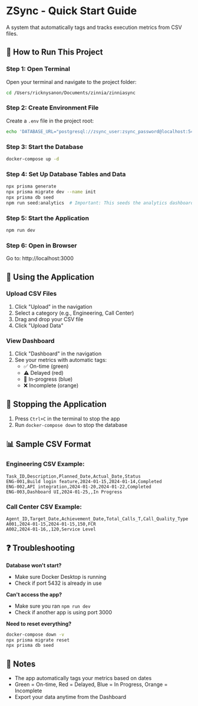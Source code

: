 # ZSync - Quick Start Guide

A system that automatically tags and tracks execution metrics from CSV files.

## 🚀 How to Run This Project

### Step 1: Open Terminal
Open your terminal and navigate to the project folder:
```bash
cd /Users/ricknysanon/Documents/zinnia/zinniasync
```

### Step 2: Create Environment File
Create a `.env` file in the project root:
```bash
echo 'DATABASE_URL="postgresql://zsync_user:zsync_password@localhost:5432/zsync_db?schema=public"' > .env
```

### Step 3: Start the Database
```bash
docker-compose up -d
```

### Step 4: Set Up Database Tables and Data
```bash
npx prisma generate
npx prisma migrate dev --name init
npx prisma db seed
npm run seed:analytics  # Important: This seeds the analytics dashboard data
```

### Step 5: Start the Application
```bash
npm run dev
```

### Step 6: Open in Browser
Go to: http://localhost:3000

## 📱 Using the Application

### Upload CSV Files
1. Click "Upload" in the navigation
2. Select a category (e.g., Engineering, Call Center)
3. Drag and drop your CSV file
4. Click "Upload Data"

### View Dashboard
1. Click "Dashboard" in the navigation
2. See your metrics with automatic tags:
   - ✅ On-time (green)
   - ⚠️ Delayed (red)
   - 🔄 In-progress (blue)
   - ❌ Incomplete (orange)

## 🛑 Stopping the Application

1. Press `Ctrl+C` in the terminal to stop the app
2. Run `docker-compose down` to stop the database

## 📊 Sample CSV Format

### Engineering CSV Example:
```
Task_ID,Description,Planned_Date,Actual_Date,Status
ENG-001,Build login feature,2024-01-15,2024-01-14,Completed
ENG-002,API integration,2024-01-20,2024-01-22,Completed
ENG-003,Dashboard UI,2024-01-25,,In Progress
```

### Call Center CSV Example:
```
Agent_ID,Target_Date,Achievement_Date,Total_Calls_T,Call_Quality_Type
A001,2024-01-15,2024-01-15,150,FCR
A002,2024-01-16,,120,Service Level
```

## ❓ Troubleshooting

**Database won't start?**
- Make sure Docker Desktop is running
- Check if port 5432 is already in use

**Can't access the app?**
- Make sure you ran `npm run dev`
- Check if another app is using port 3000

**Need to reset everything?**
```bash
docker-compose down -v
npx prisma migrate reset
npx prisma db seed
```

## 📝 Notes
- The app automatically tags your metrics based on dates
- Green = On-time, Red = Delayed, Blue = In Progress, Orange = Incomplete
- Export your data anytime from the Dashboard
